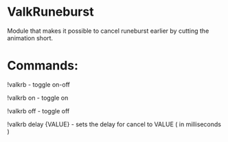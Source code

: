 # ValkRuneburst

Module that makes it possible to cancel runeburst earlier by cutting the animation short.

# Commands:

!valkrb - toggle on-off

!valkrb on - toggle on

!valkrb off - toggle off

!valkrb delay {VALUE} - sets the delay for cancel to VALUE ( in milliseconds )
